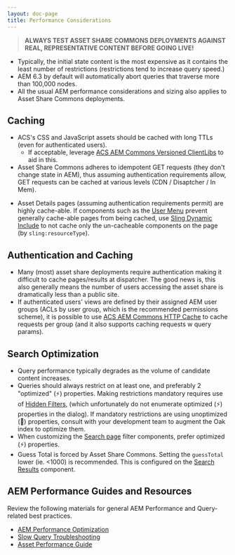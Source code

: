```yaml
---
layout: doc-page
title: Performance Considerations
---
```


> **ALWAYS TEST ASSET SHARE COMMONS DEPLOYMENTS AGAINST REAL, REPRESENTATIVE CONTENT BEFORE GOING LIVE!**

* Typically, the initial state content is the most expensive as it contains the least number of restrictions (restrictions tend to increase query speed.)
* AEM 6.3 by default will automatically abort queries that traverse more than 100,000 nodes.
* All the usual AEM performance considerations and sizing also applies to Asset Share Commons deployments.

## Caching

* ACS's CSS and JavaScript assets should be cached with long TTLs (even for authenticated users). 
    * If acceptable, leverage [ACS AEM Commons Versioned ClientLibs](https://adobe-consulting-services.github.io/acs-aem-commons/features/versioned-clientlibs.html) to aid in this.
* Asset Share Commons adheres to idempotent GET requests (they don't change state in AEM), thus assuming authentication requirements allow, GET requests can be cached at various levels (CDN / Disaptcher / In Mem).
- Asset Details pages (assuming authentication requirements permit) are highly cache-able. If components such as the [User Menu]({{site.baseurl}}/structure/user-menu) prevent generally cache-able pages from being cached, use [Sling Dynamic Include](https://helpx.adobe.com/experience-manager/kt/platform-repository/using/sling-dynamic-include-technical-video-setup.html) to not cache only the un-cacheable components on the page (by `sling:resourceType`). 

## Authentication and Caching
* Many (most) asset share deployments require authentication making it difficult to cache pages/results at dispatcher. The good news is, this also generally means the number of users accessing the asset share is dramatically less than a public site.
* If authenticated users' views are defined by their assigned AEM user groups (ACLs by user group, which is the recommended permissions scheme), it is possible to use [ACS AEM Commons HTTP Cache](https://adobe-consulting-services.github.io/acs-aem-commons/features/http-cache/index.html) to cache requests per group (and it also supports caching requests w query params).


## Search Optimization

* Query performance typically degrades as the volume of candidate content increases. 
* Queries should always restrict on at least one, and preferably 2 "optimized" (⚡) properties. Making restrictions mandatory requires use of [Hidden Filters]({{site.baseurl}}/search/hidden), (which unfortunately do not enumerate optimized (⚡) properties in the dialog). If mandatory restrictions are using unoptimized (🐢) properties, consult with your development team to augment the Oak index to optimize them. 
* When customizing the [Search page]({{site.baseurl}}/search/) filter components, prefer optimized (⚡) properties.
* Guess Total is forced by Asset Share Commons. Setting the `guessTotal` lower (ie. <1000) is recommended. This is configured on the [Search Results]({{site.baseurl}}/search/results) component.


## AEM Performance Guides and Resources

Review the following materials for general AEM Performance and Query-related best practices.

* [AEM Performance Optimization](https://docs.adobe.com/docs/en/aem/6-3/deploy/configuring/performance.html)
* [Slow Query Troubleshooting](https://docs.adobe.com/docs/en/aem/6-3/develop/best-practices/troubleshooting-slow-queries.html)
* [Asset Performance Guide](https://docs.adobe.com/docs/en/aem/6-3/deploy/configuring/performance/assets-performance-sizing.html)